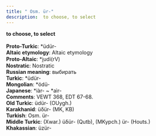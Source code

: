 ```yaml
---
title: " Osm. ür-"
description:  to choose, to select
---
```

<strong> to choose, to select</strong><br><br>
<strong>Proto-Turkic</strong>:  *üdür-<br>
<strong>Altaic etymology</strong>:  Altaic etymology<br>
<strong> Proto-Altaic</strong>:  *i̯udi(rV)<br>
<strong>Nostratic</strong>:  Nostratic<br>
<strong>Russian meaning</strong>:  выбирать<br>
<strong>Turkic</strong>:  *üdür-<br>
<strong>Mongolian</strong>:  *ödü-<br>
<strong>Japanese</strong>:  *iàr- ~ *aìr-<br>
<strong>Comments</strong>:  VEWT 368, EDT 67-68.<br>
<strong>Old Turkic</strong>:  üdür- (OUygh.)<br>
<strong>Karakhanid</strong>:  üδür- (MK, KB)<br>
<strong>Turkish</strong>:  Osm. ür-<br>
<strong>Middle Turkic</strong>:  (Xwar.) üδür- (Qutb), (MKypch.) ür- (Houts.)<br>
<strong>Khakassian</strong>:  üzür-<br>


